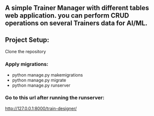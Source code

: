 ## A simple Trainer Manager with different tables web application. you can perform CRUD operations on several Trainers data for AI/ML.

## Project Setup:
Clone the repository

### Apply migrations:
 - python manage.py makemigrations
 - python manage.py migrate
 - python manage.py runserver

### Go to this url after running the runserver:
  http://127.0.0.1:8000/train-designer/
